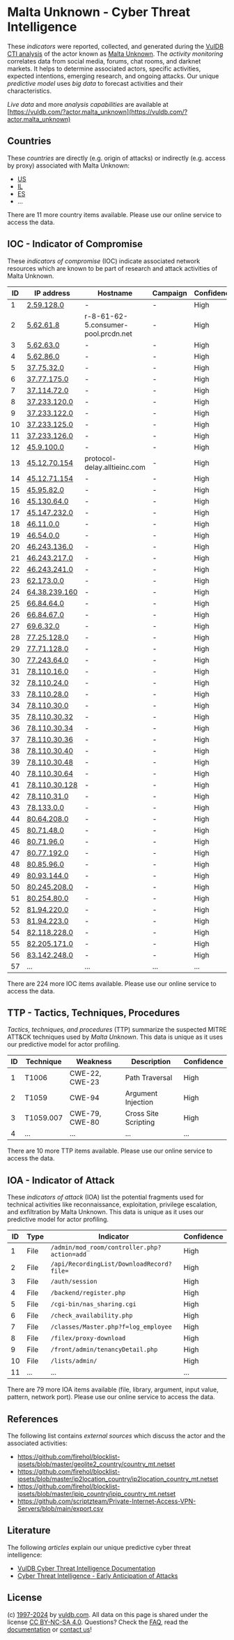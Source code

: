 # Malta Unknown - Cyber Threat Intelligence

These _indicators_ were reported, collected, and generated during the [VulDB CTI analysis](https://vuldb.com/?kb.cti) of the actor known as [Malta Unknown](https://vuldb.com/?actor.malta_unknown). The _activity monitoring_ correlates data from social media, forums, chat rooms, and darknet markets. It helps to determine associated actors, specific activities, expected intentions, emerging research, and ongoing attacks. Our unique _predictive model_ uses _big data_ to forecast activities and their characteristics.

_Live data_ and more _analysis capabilities_ are available at [https://vuldb.com/?actor.malta_unknown](https://vuldb.com/?actor.malta_unknown)

## Countries

These _countries_ are directly (e.g. origin of attacks) or indirectly (e.g. access by proxy) associated with Malta Unknown:

* [US](https://vuldb.com/?country.us)
* [IL](https://vuldb.com/?country.il)
* [ES](https://vuldb.com/?country.es)
* ...

There are 11 more country items available. Please use our online service to access the data.

## IOC - Indicator of Compromise

These _indicators of compromise_ (IOC) indicate associated network resources which are known to be part of research and attack activities of Malta Unknown.

ID | IP address | Hostname | Campaign | Confidence
-- | ---------- | -------- | -------- | ----------
1 | [2.59.128.0](https://vuldb.com/?ip.2.59.128.0) | - | - | High
2 | [5.62.61.8](https://vuldb.com/?ip.5.62.61.8) | r-8-61-62-5.consumer-pool.prcdn.net | - | High
3 | [5.62.63.0](https://vuldb.com/?ip.5.62.63.0) | - | - | High
4 | [5.62.86.0](https://vuldb.com/?ip.5.62.86.0) | - | - | High
5 | [37.75.32.0](https://vuldb.com/?ip.37.75.32.0) | - | - | High
6 | [37.77.175.0](https://vuldb.com/?ip.37.77.175.0) | - | - | High
7 | [37.114.72.0](https://vuldb.com/?ip.37.114.72.0) | - | - | High
8 | [37.233.120.0](https://vuldb.com/?ip.37.233.120.0) | - | - | High
9 | [37.233.122.0](https://vuldb.com/?ip.37.233.122.0) | - | - | High
10 | [37.233.125.0](https://vuldb.com/?ip.37.233.125.0) | - | - | High
11 | [37.233.126.0](https://vuldb.com/?ip.37.233.126.0) | - | - | High
12 | [45.9.100.0](https://vuldb.com/?ip.45.9.100.0) | - | - | High
13 | [45.12.70.154](https://vuldb.com/?ip.45.12.70.154) | protocol-delay.alltieinc.com | - | High
14 | [45.12.71.154](https://vuldb.com/?ip.45.12.71.154) | - | - | High
15 | [45.95.82.0](https://vuldb.com/?ip.45.95.82.0) | - | - | High
16 | [45.130.64.0](https://vuldb.com/?ip.45.130.64.0) | - | - | High
17 | [45.147.232.0](https://vuldb.com/?ip.45.147.232.0) | - | - | High
18 | [46.11.0.0](https://vuldb.com/?ip.46.11.0.0) | - | - | High
19 | [46.54.0.0](https://vuldb.com/?ip.46.54.0.0) | - | - | High
20 | [46.243.136.0](https://vuldb.com/?ip.46.243.136.0) | - | - | High
21 | [46.243.217.0](https://vuldb.com/?ip.46.243.217.0) | - | - | High
22 | [46.243.241.0](https://vuldb.com/?ip.46.243.241.0) | - | - | High
23 | [62.173.0.0](https://vuldb.com/?ip.62.173.0.0) | - | - | High
24 | [64.38.239.160](https://vuldb.com/?ip.64.38.239.160) | - | - | High
25 | [66.84.64.0](https://vuldb.com/?ip.66.84.64.0) | - | - | High
26 | [66.84.67.0](https://vuldb.com/?ip.66.84.67.0) | - | - | High
27 | [69.6.32.0](https://vuldb.com/?ip.69.6.32.0) | - | - | High
28 | [77.25.128.0](https://vuldb.com/?ip.77.25.128.0) | - | - | High
29 | [77.71.128.0](https://vuldb.com/?ip.77.71.128.0) | - | - | High
30 | [77.243.64.0](https://vuldb.com/?ip.77.243.64.0) | - | - | High
31 | [78.110.16.0](https://vuldb.com/?ip.78.110.16.0) | - | - | High
32 | [78.110.24.0](https://vuldb.com/?ip.78.110.24.0) | - | - | High
33 | [78.110.28.0](https://vuldb.com/?ip.78.110.28.0) | - | - | High
34 | [78.110.30.0](https://vuldb.com/?ip.78.110.30.0) | - | - | High
35 | [78.110.30.32](https://vuldb.com/?ip.78.110.30.32) | - | - | High
36 | [78.110.30.34](https://vuldb.com/?ip.78.110.30.34) | - | - | High
37 | [78.110.30.36](https://vuldb.com/?ip.78.110.30.36) | - | - | High
38 | [78.110.30.40](https://vuldb.com/?ip.78.110.30.40) | - | - | High
39 | [78.110.30.48](https://vuldb.com/?ip.78.110.30.48) | - | - | High
40 | [78.110.30.64](https://vuldb.com/?ip.78.110.30.64) | - | - | High
41 | [78.110.30.128](https://vuldb.com/?ip.78.110.30.128) | - | - | High
42 | [78.110.31.0](https://vuldb.com/?ip.78.110.31.0) | - | - | High
43 | [78.133.0.0](https://vuldb.com/?ip.78.133.0.0) | - | - | High
44 | [80.64.208.0](https://vuldb.com/?ip.80.64.208.0) | - | - | High
45 | [80.71.48.0](https://vuldb.com/?ip.80.71.48.0) | - | - | High
46 | [80.71.96.0](https://vuldb.com/?ip.80.71.96.0) | - | - | High
47 | [80.77.192.0](https://vuldb.com/?ip.80.77.192.0) | - | - | High
48 | [80.85.96.0](https://vuldb.com/?ip.80.85.96.0) | - | - | High
49 | [80.93.144.0](https://vuldb.com/?ip.80.93.144.0) | - | - | High
50 | [80.245.208.0](https://vuldb.com/?ip.80.245.208.0) | - | - | High
51 | [80.254.80.0](https://vuldb.com/?ip.80.254.80.0) | - | - | High
52 | [81.94.220.0](https://vuldb.com/?ip.81.94.220.0) | - | - | High
53 | [81.94.223.0](https://vuldb.com/?ip.81.94.223.0) | - | - | High
54 | [82.118.228.0](https://vuldb.com/?ip.82.118.228.0) | - | - | High
55 | [82.205.171.0](https://vuldb.com/?ip.82.205.171.0) | - | - | High
56 | [83.142.248.0](https://vuldb.com/?ip.83.142.248.0) | - | - | High
57 | ... | ... | ... | ...

There are 224 more IOC items available. Please use our online service to access the data.

## TTP - Tactics, Techniques, Procedures

_Tactics, techniques, and procedures_ (TTP) summarize the suspected MITRE ATT&CK techniques used by _Malta Unknown_. This data is unique as it uses our predictive model for actor profiling.

ID | Technique | Weakness | Description | Confidence
-- | --------- | -------- | ----------- | ----------
1 | T1006 | CWE-22, CWE-23 | Path Traversal | High
2 | T1059 | CWE-94 | Argument Injection | High
3 | T1059.007 | CWE-79, CWE-80 | Cross Site Scripting | High
4 | ... | ... | ... | ...

There are 10 more TTP items available. Please use our online service to access the data.

## IOA - Indicator of Attack

These _indicators of attack_ (IOA) list the potential fragments used for technical activities like reconnaissance, exploitation, privilege escalation, and exfiltration by Malta Unknown. This data is unique as it uses our predictive model for actor profiling.

ID | Type | Indicator | Confidence
-- | ---- | --------- | ----------
1 | File | `/admin/mod_room/controller.php?action=add` | High
2 | File | `/api/RecordingList/DownloadRecord?file=` | High
3 | File | `/auth/session` | High
4 | File | `/backend/register.php` | High
5 | File | `/cgi-bin/nas_sharing.cgi` | High
6 | File | `/check_availability.php` | High
7 | File | `/classes/Master.php?f=log_employee` | High
8 | File | `/filex/proxy-download` | High
9 | File | `/front/admin/tenancyDetail.php` | High
10 | File | `/lists/admin/` | High
11 | ... | ... | ...

There are 79 more IOA items available (file, library, argument, input value, pattern, network port). Please use our online service to access the data.

## References

The following list contains _external sources_ which discuss the actor and the associated activities:

* https://github.com/firehol/blocklist-ipsets/blob/master/geolite2_country/country_mt.netset
* https://github.com/firehol/blocklist-ipsets/blob/master/ip2location_country/ip2location_country_mt.netset
* https://github.com/firehol/blocklist-ipsets/blob/master/ipip_country/ipip_country_mt.netset
* https://github.com/scriptzteam/Private-Internet-Access-VPN-Servers/blob/main/export.csv

## Literature

The following _articles_ explain our unique predictive cyber threat intelligence:

* [VulDB Cyber Threat Intelligence Documentation](https://vuldb.com/?kb.cti)
* [Cyber Threat Intelligence - Early Anticipation of Attacks](https://www.scip.ch/en/?labs.20201022)

## License

(c) [1997-2024](https://vuldb.com/?kb.changelog) by [vuldb.com](https://vuldb.com/?kb.about). All data on this page is shared under the license [CC BY-NC-SA 4.0](https://creativecommons.org/licenses/by-nc-sa/4.0/). Questions? Check the [FAQ](https://vuldb.com/?kb.faq), read the [documentation](https://vuldb.com/?kb) or [contact us](https://vuldb.com/?contact)!
